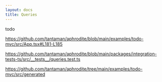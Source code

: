```yaml
---
layout: docs
title: Queries
---
```


todo

https://github.com/tantaman/aphrodite/blob/main/examples/todo-mvc/src/App.tsx#L181-L185

https://github.com/tantaman/aphrodite/blob/main/packages/integration-tests-ts/src/__tests__/queries.test.ts

https://github.com/tantaman/aphrodite/tree/main/examples/todo-mvc/src/generated